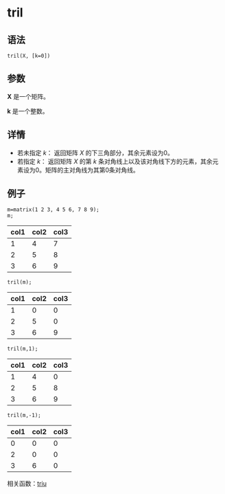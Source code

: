 # tril

## 语法

`tril(X, [k=0])`

## 参数

**X** 是一个矩阵。

**k** 是一个整数。

## 详情

* 若未指定 *k*： 返回矩阵 *X* 的下三角部分，其余元素设为0。
* 若指定 *k*： 返回矩阵 *X* 的第 *k*
  条对角线上以及该对角线下方的元素，其余元素设为0。矩阵的主对角线为其第0条对角线。

## 例子

```
m=matrix(1 2 3, 4 5 6, 7 8 9);
m;
```

| col1 | col2 | col3 |
| --- | --- | --- |
| 1 | 4 | 7 |
| 2 | 5 | 8 |
| 3 | 6 | 9 |

```
tril(m);
```

| col1 | col2 | col3 |
| --- | --- | --- |
| 1 | 0 | 0 |
| 2 | 5 | 0 |
| 3 | 6 | 9 |

```
tril(m,1);
```

| col1 | col2 | col3 |
| --- | --- | --- |
| 1 | 4 | 0 |
| 2 | 5 | 8 |
| 3 | 6 | 9 |

```
tril(m,-1);
```

| col1 | col2 | col3 |
| --- | --- | --- |
| 0 | 0 | 0 |
| 2 | 0 | 0 |
| 3 | 6 | 0 |

相关函数：[triu](triu.md)

